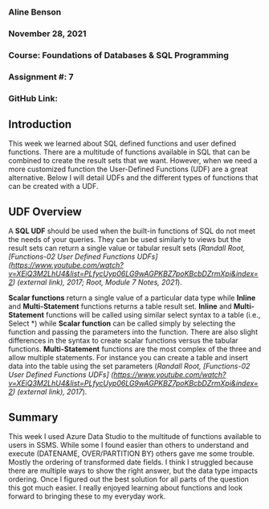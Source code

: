 ### Aline Benson
### November 28, 2021
### Course: Foundations of Databases & SQL Programming
### Assignment #: 7
### GitHub Link:


## Introduction

This week we learned about SQL defined functions and user defined functions. There are a multitude of functions available in SQL that can be combined to create the result sets that we want. However, when we need a more customized function the User-Defined Functions (UDF) are a great alternative. Below I will detail UDFs and the different types of functions that can be created with a UDF.

## UDF Overview

A **SQL UDF** should be used when the built-in functions of SQL do not meet the needs of your queries. They can be used similarly to views but the result sets can return a single value or tabular result sets (_Randall Root, [Functions-02 User Defined Functions UDFs] (https://www.youtube.com/watch?v=XEiQ3M2LhU4&list=PLfycUyp06LG9wAGPKBZ7poKBcbDZrmXpi&index=2) (external link), 2017; Root, Module 7 Notes, 2021_).

**Scalar functions** return a single value of a particular data type while **Inline** and **Multi-Statement** functions returns a table result set. **Inline** and **Multi-Statement** functions will be called using similar select syntax to a table (i.e., Select *) while **Scalar function** can be called simply by selecting the function and passing the parameters into the function. There are also slight differences in the syntax to create scalar functions versus the tabular functions. **Multi-Statement** functions are the most complex of the three and allow multiple statements. For instance you can create a table and insert data into the table using the set parameters (_Randall Root, [Functions-02 User Defined Functions UDFs] (https://www.youtube.com/watch?v=XEiQ3M2LhU4&list=PLfycUyp06LG9wAGPKBZ7poKBcbDZrmXpi&index=2) (external link), 2017_).

## Summary
This week I used Azure Data Studio to the multitude of functions available to users in SSMS. While some I found easier than others to understand and execute (DATENAME, OVER/PARTITION BY) others gave me some trouble. Mostly the ordering of transformed date fields. I think I struggled because there are multiple ways to show the right answer, but the data type impacts ordering. Once I figured out the best solution for all parts of the question this got much easier. I really enjoyed learning about functions and look forward to bringing these to my everyday work.
